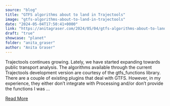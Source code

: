 ```yaml
---
source: "blog"
title: "GTFS algorithms about to land in Trajectools"
image: "gtfs-algorithms-about-to-land-in-trajectools"
date: "2024-05-04T17:50:41+0000"
link: "https://anitagraser.com/2024/05/04/gtfs-algorithms-about-to-land-in-trajectools/"
draft: "true"
showcase: "planet"
folder: "anita_graser"
author: "Anita Graser"
---
```


Trajectools continues growing. Lately, we have started expanding towards public transport analysis. The algorithms available through the current Trajectools development version are courtesy of the gtfs_functions library. There are a couple of existing plugins that deal with GTFS. However, in my experience, they either don&#8217;t integrate with Processing and/or don&#8217;t provide the functions I was &#8230;<p><a class="more-link" href="https://anitagraser.com/2024/05/04/gtfs-algorithms-about-to-land-in-trajectools/">Read More</a></p>
